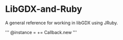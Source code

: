 LibGDX-and-Ruby
===============

A general reference for working in libGDX using JRuby.

'''
@instance = += Callback.new
'''
